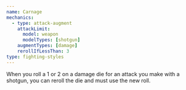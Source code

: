 ```yaml
---
name: Carnage
mechanics:
  - type: attack-augment
    attackLimit:
      model: weapon
      modelTypes: [shotgun]
    augmentTypes: [damage]
    rerollIfLessThan: 3
type: fighting-styles
---
```

When you roll a 1 or 2 on a damage die for an attack you make with a shotgun, you can reroll the die and must use the new roll.
